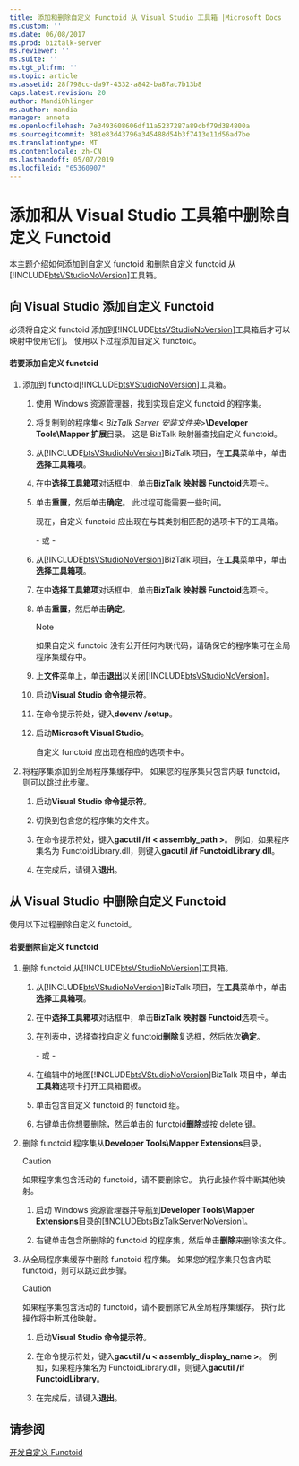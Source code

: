 ```yaml
---
title: 添加和删除自定义 Functoid 从 Visual Studio 工具箱 |Microsoft Docs
ms.custom: ''
ms.date: 06/08/2017
ms.prod: biztalk-server
ms.reviewer: ''
ms.suite: ''
ms.tgt_pltfrm: ''
ms.topic: article
ms.assetid: 28f798cc-da97-4332-a842-ba87ac7b13b8
caps.latest.revision: 20
author: MandiOhlinger
ms.author: mandia
manager: anneta
ms.openlocfilehash: 7e3493608606df11a5237287a89cbf79d384800a
ms.sourcegitcommit: 381e83d43796a345488d54b3f7413e11d56ad7be
ms.translationtype: MT
ms.contentlocale: zh-CN
ms.lasthandoff: 05/07/2019
ms.locfileid: "65360907"
---
```

# <a name="adding-and-removing-custom-functoids-from-the-visual-studio-toolbox"></a>添加和从 Visual Studio 工具箱中删除自定义 Functoid
本主题介绍如何添加到自定义 functoid 和删除自定义 functoid 从[!INCLUDE[btsVStudioNoVersion](../includes/btsvstudionoversion-md.md)]工具箱。  
  
## <a name="adding-custom-functoids-to-visual-studio"></a>向 Visual Studio 添加自定义 Functoid  
 必须将自定义 functoid 添加到[!INCLUDE[btsVStudioNoVersion](../includes/btsvstudionoversion-md.md)]工具箱后才可以映射中使用它们。 使用以下过程添加自定义 functoid。  
  
#### <a name="to-add-a-custom-functoid"></a>若要添加自定义 functoid  
  
1. 添加到 functoid[!INCLUDE[btsVStudioNoVersion](../includes/btsvstudionoversion-md.md)]工具箱。  
  
   1. 使用 Windows 资源管理器，找到实现自定义 functoid 的程序集。  
  
   2. 将复制到的程序集\< *BizTalk Server 安装文件夹*\>**\Developer Tools\Mapper 扩展**目录。 这是 BizTalk 映射器查找自定义 functoid。  
  
   3. 从[!INCLUDE[btsVStudioNoVersion](../includes/btsvstudionoversion-md.md)]BizTalk 项目，在**工具**菜单中，单击**选择工具箱项**。  
  
   4. 在中**选择工具箱项**对话框中，单击**BizTalk 映射器 Functoid**选项卡。  
  
   5. 单击**重置**，然后单击**确定**。 此过程可能需要一些时间。  
  
       现在，自定义 functoid 应出现在与其类别相匹配的选项卡下的工具箱。  
  
      \- 或 -  
  
   6. 从[!INCLUDE[btsVStudioNoVersion](../includes/btsvstudionoversion-md.md)]BizTalk 项目，在**工具**菜单中，单击**选择工具箱项**。  
  
   7. 在中**选择工具箱项**对话框中，单击**BizTalk 映射器 Functoid**选项卡。  
  
   8. 单击**重置**，然后单击**确定**。  
  
      > [!NOTE]
      >  如果自定义 functoid 没有公开任何内联代码，请确保它的程序集可在全局程序集缓存中。  
  
   9. 上**文件**菜单上，单击**退出**以关闭[!INCLUDE[btsVStudioNoVersion](../includes/btsvstudionoversion-md.md)]。  
  
   10. 启动**Visual Studio 命令提示符**。  
  
   11. 在命令提示符处，键入**devenv /setup**。  
  
   12. 启动**Microsoft Visual Studio**。  
  
        自定义 functoid 应出现在相应的选项卡中。  
  
2. 将程序集添加到全局程序集缓存中。 如果您的程序集只包含内联 functoid，则可以跳过此步骤。  
  
   1.  启动**Visual Studio 命令提示符**。  
  
   2.  切换到包含您的程序集的文件夹。  
  
   3.  在命令提示符处，键入**gacutil /if < assembly_path >**。 例如，如果程序集名为 FunctoidLibrary.dll，则键入**gacutil /if FunctoidLibrary.dll**。  
  
   4.  在完成后，请键入**退出**。  
  
## <a name="removing-custom-functoids-from-visual-studio"></a>从 Visual Studio 中删除自定义 Functoid  
 使用以下过程删除自定义 functoid。  
  
#### <a name="to-remove-a-custom-functoid"></a>若要删除自定义 functoid  
  
1. 删除 functoid 从[!INCLUDE[btsVStudioNoVersion](../includes/btsvstudionoversion-md.md)]工具箱。  
  
   1. 从[!INCLUDE[btsVStudioNoVersion](../includes/btsvstudionoversion-md.md)]BizTalk 项目，在**工具**菜单中，单击**选择工具箱项**。  
  
   2. 在中**选择工具箱项**对话框中，单击**BizTalk 映射器 Functoid**选项卡。  
  
   3. 在列表中，选择查找自定义 functoid**删除**复选框，然后依次**确定**。  
  
      \- 或 -  
  
   4. 在编辑中的地图[!INCLUDE[btsVStudioNoVersion](../includes/btsvstudionoversion-md.md)]BizTalk 项目中，单击**工具箱**选项卡打开工具箱面板。  
  
   5. 单击包含自定义 functoid 的 functoid 组。  
  
   6. 右键单击你想要删除，然后单击的 functoid**删除**或按 delete 键。  
  
2. 删除 functoid 程序集从**Developer Tools\Mapper Extensions**目录。  
  
   > [!CAUTION]
   >  如果程序集包含活动的 functoid，请不要删除它。 执行此操作将中断其他映射。  
  
   1. 启动 Windows 资源管理器并导航到**Developer Tools\Mapper Extensions**目录的[!INCLUDE[btsBizTalkServerNoVersion](../includes/btsbiztalkservernoversion-md.md)]。  
  
   2. 右键单击包含所删除的 functoid 的程序集，然后单击**删除**来删除该文件。  
  
3. 从全局程序集缓存中删除 functoid 程序集。 如果您的程序集只包含内联 functoid，则可以跳过此步骤。  
  
   > [!CAUTION]
   >  如果程序集包含活动的 functoid，请不要删除它从全局程序集缓存。 执行此操作将中断其他映射。  
  
   1.  启动**Visual Studio 命令提示符**。  
  
   2.  在命令提示符处，键入**gacutil /u < assembly_display_name >**。 例如，如果程序集名为 FunctoidLibrary.dll，则键入**gacutil /if FunctoidLibrary**。  
  
   3.  在完成后，请键入**退出**。  
  
## <a name="see-also"></a>请参阅  
 [开发自定义 Functoid](../core/developing-custom-functoids.md)